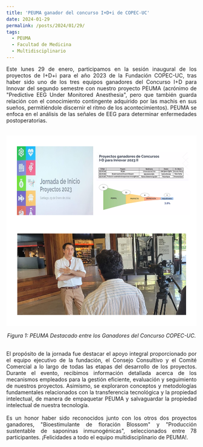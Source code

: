 ```yaml
---
title: 'PEUMA ganador del concurso I+D+i de COPEC-UC'
date: 2024-01-29
permalink: /posts/2024/01/29/
tags:
  - PEUMA
  - Facultad de Medicina
  - Multidisciplinario
---
```

<div style="text-align: justify;">Este lunes 29 de enero, participamos en la sesión inaugural de los proyectos de I+D+i para el año 2023 de la Fundación COPEC-UC, tras haber sido uno de los tres equipos ganadores del Concurso I+D para Innovar del segundo semestre con nuestro proyecto PEUMA (acrónimo de "Predictive EEG Under Monitored Anesthesia", pero que también guarda relación con el conocimiento contingente adquirido por las machis en sus sueños, permitiéndole discernir el ritmo de los acontecimientos). PEUMA se enfoca en el análisis de las señales de EEG para determinar enfermedades postoperatorias.</div>


<br>
<div style="text-align: justify;">
</div>


<p align="center">
  <p align="center">
  <img src="/files/PEUMA.png" alt=" PEUMA Destacado entre los Ganadores del Concurso COPEC-UC.">
</p>
<p align="center">
  <em>Figura 1: PEUMA Destacado entre los Ganadores del Concurso COPEC-UC.</em>
</p>
<br>
<div style="text-align: justify;">El propósito de la jornada fue destacar el apoyo integral proporcionado por el equipo ejecutivo de la fundación, el Consejo Consultivo y el Comité Comercial a lo largo de todas las etapas del desarrollo de los proyectos. Durante el evento, recibimos información detallada acerca de los mecanismos empleados para la gestión eficiente, evaluación y seguimiento de nuestros proyectos. Asimismo, se exploraron conceptos y metodologías fundamentales relacionados con la transferencia tecnológica y la propiedad intelectual, de manera de empaquetar PEUMA y salvaguardar la propiedad intelectual de nuestra tecnología.</div>
<br>
<div style="text-align: justify;">Es un honor haber sido reconocidos junto con los otros dos proyectos ganadores, "Bioestimulante de floración Blossom" y "Producción sustentable de saponinas inmunogénicas", seleccionados entre 78 participantes. ¡Felicidades a todo el equipo multidisciplinario de PEUMA!.</div>
